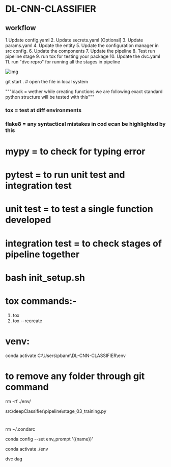 # DL-CNN-CLASSIFIER


## workflow
1.Update config.yaml
2. Update secrets.yaml [Optional]
3. Update params.yaml
4. Update the entity
5. Update the configuration manager in src config.
6. Update the components
7. Update the pipeline
8. Test run pipeline stage
9. run tox for testing your package
10. Update the dvc.yaml
11. run "dvc repro" for running all the stages in pipeline


<!-- ![]("./docs/images/Data Ingestion).png") -->
![img]("https://raw.githubusercontent.com/c17hawke/FSDS_NOV_deepCNNClassifier/main/docs/images/Data%20Ingestion%402x%20(1).png")


git start . # open the file in local system

"""black = wether while creating functions we are following exact standard python structure will be tested with this"""

### tox = test at diff environments
### flake8 = any syntactical mistakes in cod ecan be highlighted by this
# mypy = to check for typing error
# pytest = to run unit test and integration test
# unit test = to test a single function developed

# integration test = to check stages of pipeline together

# bash init_setup.sh

# tox commands:-
1. tox
2. tox --recreate

# venv:
conda activate C:\Users\pbann\DL-CNN-CLASSIFIER\env

# to remove any folder through git command
rm -rf ./env/ 

src\deepClassifier\pipeline\stage_03_training.py

# 
rm ~/.condarc

conda config --set env_prompt '({name})'

conda activate ./env

dvc dag